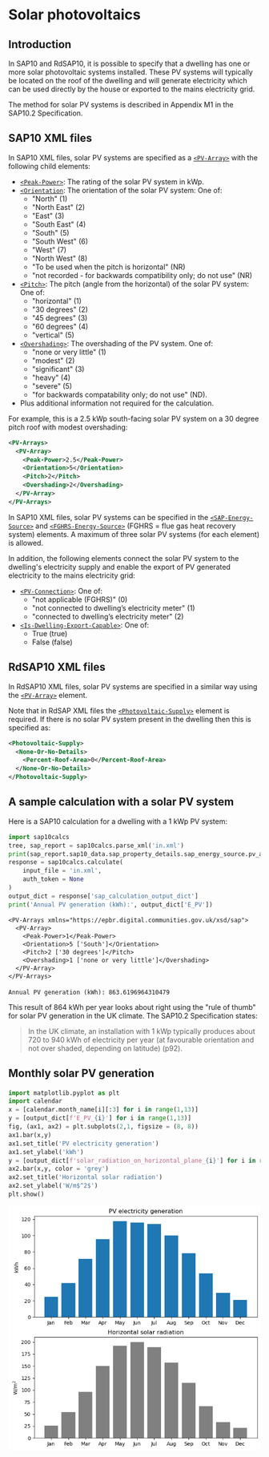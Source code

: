 # Solar photovoltaics

## Introduction

In SAP10 and RdSAP10, it is possible to specify that a dwelling has one or more solar photovoltaic systems installed. These PV systems will typically be located on the roof of the dwelling and will generate electricity which can be used directly by the house or exported to the mains electricity grid.

The method for solar PV systems is described in Appendix M1 in the SAP10.2 Specification.

## SAP10 XML files

In SAP10 XML files, solar PV systems are specified as a [`<PV-Array>`](https://stevenkfirth.github.io/sap10calcs/sap_schema_19_1_0.html#pv-array-1) with the following child elements:
- [`<Peak-Power>`](https://stevenkfirth.github.io/sap10calcs/sap_schema_19_1_0.html#peak-power-1): The rating of the solar PV system in kWp.
- [`<Orientation`](https://stevenkfirth.github.io/sap10calcs/sap_schema_19_1_0.html#orientation-2): The orientation of the solar PV system: One of:
  - "North" (1)
  - "North East" (2)
  - "East" (3)
  - "South East" (4)
  - "South" (5)
  - "South West" (6)
  - "West" (7)
  - "North West" (8)
  - "To be used when the pitch is horizontal" (NR)
  - "not recorded - for backwards compatibility only; do not use" (NR)
- [`<Pitch>`](https://stevenkfirth.github.io/sap10calcs/sap_schema_19_1_0.html#pitch-1): The pitch (angle from the horizontal) of the solar PV system: One of:
  - "horizontal" (1)
  - "30 degrees" (2)
  - "45 degrees" (3)
  - "60 degrees" (4)
  - "vertical" (5)
- [`<Overshading>`](https://stevenkfirth.github.io/sap10calcs/sap_schema_19_1_0.html#overshading-1): The overshading of the PV system. One of:
  - "none or very little" (1)
  - "modest" (2)
  - "significant" (3)
  - "heavy" (4)
  - "severe" (5)
  - "for backwards compatability only; do not use" (ND).
- Plus additional information not required for the calculation.

For example, this is a 2.5 kWp south-facing solar PV system on a 30 degree pitch roof with modest overshading:
```xml
<PV-Arrays>
  <PV-Array>
    <Peak-Power>2.5</Peak-Power>
    <Orientation>5</Orientation>
    <Pitch>2</Pitch>
    <Overshading>2</Overshading>
  </PV-Array>
</PV-Arrays>
```

In SAP10 XML files, solar PV systems can be specified in the [`<SAP-Energy-Source>`](https://stevenkfirth.github.io/sap10calcs/sap_schema_19_1_0.html#sap-energy-source) and [`<FGHRS-Energy-Source>`](https://stevenkfirth.github.io/sap10calcs/sap_schema_19_1_0.html#fghrs-energy-source) (FGHRS = flue gas heat recovery system) elements. A maximum of three solar PV systems (for each element) is allowed.

In addition, the following elements connect the solar PV system to the dwelling's electricity supply and enable the export of PV generated electricity to the mains electricity grid:
- [`<PV-Connection>`](https://stevenkfirth.github.io/sap10calcs/sap_schema_19_1_0.html#pv-connection): One of:
  - "not applicable (FGHRS)" (0)
  - "not connected to dwelling’s electricity meter" (1)
  - "connected to dwelling’s electricity meter" (2)
- [`<Is-Dwelling-Export-Capable>`](https://stevenkfirth.github.io/sap10calcs/sap_schema_19_1_0.html#is-dwelling-export-capable): One of:
  - True (true)
  - False (false)

## RdSAP10 XML files

In RdSAP10 XML files, solar PV systems are specified in a similar way using the [`<PV-Array>`](https://stevenkfirth.github.io/sap10calcs/rdsap_schema_21_0_0.html#pv-array) element.

Note that in RdSAP XML files the [`<Photovoltaic-Supply>`](https://stevenkfirth.github.io/sap10calcs/rdsap_schema_21_0_0.html#photovoltaic-supply) element is required. If there is no solar PV system present in the dwelling then this is specified as:

```xml
<Photovoltaic-Supply>
  <None-Or-No-Details>
    <Percent-Roof-Area>0</Percent-Roof-Area>
  </None-Or-No-Details>
</Photovoltaic-Supply>
```

## A sample calculation with a solar PV system

Here is a SAP10 calculation for a dwelling with a 1 kWp PV system:


```python
import sap10calcs
tree, sap_report = sap10calcs.parse_xml('in.xml')
print(sap_report.sap10_data.sap_property_details.sap_energy_source.pv_arrays.display())
response = sap10calcs.calculate(
    input_file = 'in.xml',
    auth_token = None
)
output_dict = response['sap_calculation_output_dict']
print('Annual PV generation (kWh):', output_dict['E_PV'])
```

    <PV-Arrays xmlns="https://epbr.digital.communities.gov.uk/xsd/sap">
      <PV-Array>
        <Peak-Power>1</Peak-Power>
        <Orientation>5 ['South']</Orientation>
        <Pitch>2 ['30 degrees']</Pitch>
        <Overshading>1 ['none or very little']</Overshading>
      </PV-Array>
    </PV-Arrays>
    
    Annual PV generation (kWh): 863.6196964310479
    

This result of 864 kWh per year looks about right using the "rule of thumb" for solar PV generation in the UK climate. The SAP10.2 Specification states:

> In the UK climate, an installation with 1 kWp typically produces about 720 to 940 kWh 
of electricity per year (at favourable orientation and not over shaded, depending on latitude) (p92).

## Monthly solar PV generation


```python
import matplotlib.pyplot as plt
import calendar
x = [calendar.month_name[i][:3] for i in range(1,13)]
y = [output_dict[f'E_PV_{i}'] for i in range(1,13)]
fig, (ax1, ax2) = plt.subplots(2,1, figsize = (8, 8))
ax1.bar(x,y)
ax1.set_title('PV electricity generation')
ax1.set_ylabel('kWh')
y = [output_dict[f'solar_radiation_on_horizontal_plane_{i}'] for i in range(1,13)]
ax2.bar(x,y, color = 'grey')
ax2.set_title('Horizontal solar radiation')
ax2.set_ylabel('W/m$^2$')
plt.show()
```


    
![png](solar_photovoltaics_files/solar_photovoltaics_4_0.png)
    



```python

```


```python

```


```python

```


```python

```
